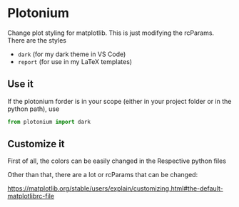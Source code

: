 # Plotonium
Change plot styling for matplotlib. 
This is just modifying the rcParams. There are the styles

- `dark` (for my dark theme in VS Code)
- `report` (for use in my LaTeX templates)

## Use it
If the plotonium forder is in your scope (either in your project folder or in the python path), use
```python
from plotonium import dark
```
## Customize it
First of all, the colors can be easily changed in the Respective python files

Other than that, there are a lot or rcParams that can be changed:

https://matplotlib.org/stable/users/explain/customizing.html#the-default-matplotlibrc-file
